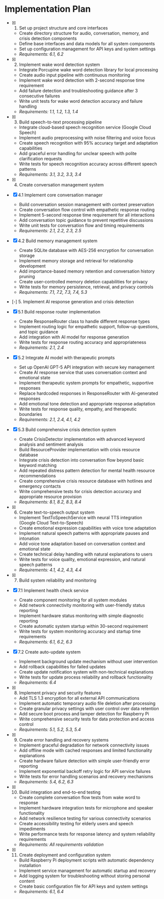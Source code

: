 # Implementation Plan

- [x] 1. Set up project structure and core interfaces
  - Create directory structure for audio, conversation, memory, and crisis detection components
  - Define base interfaces and data models for all system components
  - Set up configuration management for API keys and system settings
  - _Requirements: 6.1, 6.2_

- [x] 2. Implement wake word detection system
  - Integrate Porcupine wake word detection library for local processing
  - Create audio input pipeline with continuous monitoring
  - Implement wake word detection with 2-second response time requirement
  - Add failure detection and troubleshooting guidance after 3 consecutive failures
  - Write unit tests for wake word detection accuracy and failure handling
  - _Requirements: 1.1, 1.2, 1.3, 1.4_

- [x] 3. Build speech-to-text processing pipeline
  - Integrate cloud-based speech recognition service (Google Cloud Speech)
  - Implement audio preprocessing with noise filtering and voice focus
  - Create speech recognition with 95% accuracy target and adaptation capabilities
  - Add graceful error handling for unclear speech with polite clarification requests
  - Write tests for speech recognition accuracy across different speech patterns
  - _Requirements: 3.1, 3.2, 3.3, 3.4_

- [x] 4. Create conversation management system
- [x] 4.1 Implement core conversation manager
  - Build conversation session management with context preservation
  - Create conversation flow control with empathetic response routing
  - Implement 5-second response time requirement for all interactions
  - Add conversation topic guidance to prevent repetitive discussions
  - Write unit tests for conversation flow and timing requirements
  - _Requirements: 2.1, 2.2, 2.3, 2.5_

- [x] 4.2 Build memory management system
  - Create SQLite database with AES-256 encryption for conversation storage
  - Implement memory storage and retrieval for relationship development
  - Add importance-based memory retention and conversation history pruning
  - Create user-controlled memory deletion capabilities for privacy
  - Write tests for memory persistence, retrieval, and privacy controls
  - _Requirements: 7.1, 7.2, 7.3, 7.4, 5.3_

- [-] 5. Implement AI response generation and crisis detection
- [x] 5.1 Build response router implementation
  - Create ResponseRouter class to handle different response types
  - Implement routing logic for empathetic support, follow-up questions, and topic guidance
  - Add integration with AI model for response generation
  - Write tests for response routing accuracy and appropriateness
  - _Requirements: 2.1, 2.4_

- [x] 5.2 Integrate AI model with therapeutic prompts
  - Set up OpenAI GPT-5 API integration with secure key management
  - Create AI response service that uses conversation context and emotional state
  - Implement therapeutic system prompts for empathetic, supportive responses
  - Replace hardcoded responses in ResponseRouter with AI-generated responses
  - Add emotional tone detection and appropriate response adaptation
  - Write tests for response quality, empathy, and therapeutic boundaries
  - _Requirements: 2.1, 2.4, 4.1, 4.2_

- [x] 5.3 Build comprehensive crisis detection system
  - Create CrisisDetector implementation with advanced keyword analysis and sentiment analysis
  - Build ResourceProvider implementation with crisis resource database
  - Integrate crisis detection into conversation flow beyond basic keyword matching
  - Add repeated distress pattern detection for mental health resource recommendations
  - Create comprehensive crisis resource database with hotlines and emergency contacts
  - Write comprehensive tests for crisis detection accuracy and appropriate resource provision
  - _Requirements: 8.1, 8.2, 8.3, 8.4_

- [x] 6. Create text-to-speech output system
  - Implement TextToSpeechService with neural TTS integration (Google Cloud Text-to-Speech)
  - Create emotional expression capabilities with voice tone adaptation
  - Implement natural speech patterns with appropriate pauses and intonation
  - Add voice tone adaptation based on conversation context and emotional state
  - Create technical delay handling with natural explanations to users
  - Write tests for voice quality, emotional expression, and natural speech patterns
  - _Requirements: 4.1, 4.2, 4.3, 4.4_

- [x] 7. Build system reliability and monitoring
- [x] 7.1 Implement health check service
  - Create component monitoring for all system modules
  - Add network connectivity monitoring with user-friendly status reporting
  - Implement hardware status monitoring with simple diagnostic reporting
  - Create automatic system startup within 30-second requirement
  - Write tests for system monitoring accuracy and startup time requirements
  - _Requirements: 6.1, 6.2, 6.3_

- [x] 7.2 Create auto-update system
  - Implement background update mechanism without user intervention
  - Add rollback capabilities for failed updates
  - Create update notification system with non-technical explanations
  - Write tests for update process reliability and rollback functionality
  - _Requirements: 6.4_

- [x] 8. Implement privacy and security features
  - Add TLS 1.3 encryption for all external API communications
  - Implement automatic temporary audio file deletion after processing
  - Create granular privacy settings with user control over data retention
  - Add secure boot process and tamper detection for Raspberry Pi
  - Write comprehensive security tests for data protection and access control
  - _Requirements: 5.1, 5.2, 5.3, 5.4_

- [x] 9. Create error handling and recovery systems
  - Implement graceful degradation for network connectivity issues
  - Add offline mode with cached responses and limited functionality explanations
  - Create hardware failure detection with simple user-friendly error reporting
  - Implement exponential backoff retry logic for API service failures
  - Write tests for error handling scenarios and recovery mechanisms
  - _Requirements: 5.4, 6.2, 6.3_

- [x] 10. Build integration and end-to-end testing
  - Create complete conversation flow tests from wake word to response
  - Implement hardware integration tests for microphone and speaker functionality
  - Add network resilience testing for various connectivity scenarios
  - Create accessibility testing for elderly users and speech impediments
  - Write performance tests for response latency and system reliability requirements
  - _Requirements: All requirements validation_

- [x] 11. Create deployment and configuration system
  - Build Raspberry Pi deployment scripts with automatic dependency installation
  - Implement service management for automatic startup and recovery
  - Add logging system for troubleshooting without storing personal content
  - Create basic configuration file for API keys and system settings
  - _Requirements: 6.1, 6.4_